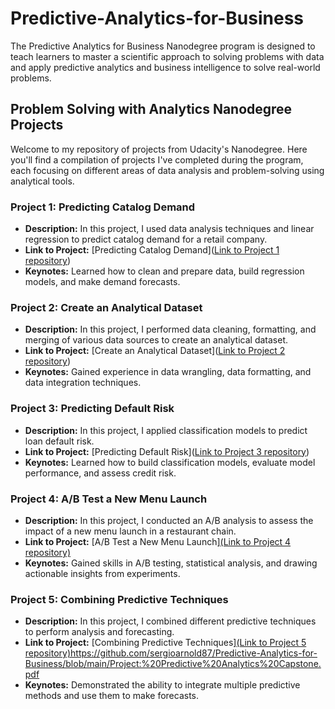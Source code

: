 # Predictive-Analytics-for-Business
The Predictive Analytics for Business Nanodegree program is designed to teach learners to master a scientific approach to solving problems with data and apply predictive analytics and business intelligence to solve real-world problems. 



## Problem Solving with Analytics Nanodegree Projects
Welcome to my repository of projects from Udacity's Nanodegree. Here you'll find a compilation of projects I've completed during the program, each focusing on different areas of data analysis and problem-solving using analytical tools.

### Project 1: Predicting Catalog Demand
- **Description:** In this project, I used data analysis techniques and linear regression to predict catalog demand for a retail company.
- **Link to Project:** [Predicting Catalog Demand]([Link to Project 1 repository](https://github.com/sergioarnold87/Predictive-Analytics-for-Business/blob/main/Predicting_diamonds_Sergio_Arnold.pdf))
- **Keynotes:** Learned how to clean and prepare data, build regression models, and make demand forecasts.

### Project 2: Create an Analytical Dataset
- **Description:** In this project, I performed data cleaning, formatting, and merging of various data sources to create an analytical dataset.
- **Link to Project:** [Create an Analytical Dataset]([Link to Project 2 repository](https://github.com/sergioarnold87/Predictive-Analytics-for-Business/blob/main/Project%202.1:%20Data%20Cleanup.pdf))
- **Keynotes:** Gained experience in data wrangling, data formatting, and data integration techniques.

### Project 3: Predicting Default Risk
- **Description:** In this project, I applied classification models to predict loan default risk.
- **Link to Project:** [Predicting Default Risk]([Link to Project 3 repository](https://github.com/sergioarnold87/Predictive-Analytics-for-Business/blob/main/Predicting_Default_Risk.pdf))
- **Keynotes:** Learned how to build classification models, evaluate model performance, and assess credit risk.

### Project 4: A/B Test a New Menu Launch
- **Description:** In this project, I conducted an A/B analysis to assess the impact of a new menu launch in a restaurant chain.
- **Link to Project:** [A/B Test a New Menu Launch][(Link to Project 4 repository)](https://github.com/sergioarnold87/Predictive-Analytics-for-Business/blob/main/Project:%20Analyzing%20a%20Market%20Test.pdf)
- **Keynotes:** Gained skills in A/B testing, statistical analysis, and drawing actionable insights from experiments.

### Project 5: Combining Predictive Techniques
- **Description:** In this project, I combined different predictive techniques to perform analysis and forecasting.
- **Link to Project:** [Combining Predictive Techniques][(Link to Project 5 repository)](https://github.com/sergioarnold87/Predictive-Analytics-for-Business/blob/main/Project:%20Predictive%20Analytics%20Capstone.pdf)https://github.com/sergioarnold87/Predictive-Analytics-for-Business/blob/main/Project:%20Predictive%20Analytics%20Capstone.pdf
- **Keynotes:** Demonstrated the ability to integrate multiple predictive methods and use them to make forecasts.



